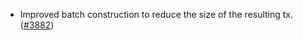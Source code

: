 - Improved batch construction to reduce the size of the resulting tx.
  ([\#3882](https://github.com/anoma/namada/pull/3882))